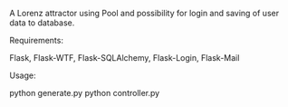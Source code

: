 A Lorenz attractor using Pool and possibility for login and saving of user data to database.

Requirements:

Flask, Flask-WTF, Flask-SQLAlchemy, Flask-Login, Flask-Mail

Usage:

python generate.py
python controller.py
